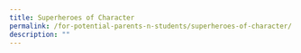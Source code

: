 ```yaml
---
title: Superheroes of Character
permalink: /for-potential-parents-n-students/superheroes-of-character/
description: ""
---
```


